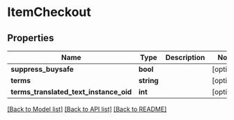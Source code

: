 # ItemCheckout

## Properties
Name | Type | Description | Notes
------------ | ------------- | ------------- | -------------
**suppress_buysafe** | **bool** |  | [optional] 
**terms** | **string** |  | [optional] 
**terms_translated_text_instance_oid** | **int** |  | [optional] 

[[Back to Model list]](../README.md#documentation-for-models) [[Back to API list]](../README.md#documentation-for-api-endpoints) [[Back to README]](../README.md)


